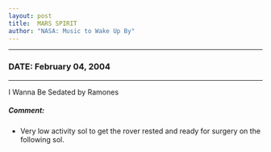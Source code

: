 ```yaml
---
layout: post
title:  MARS SPIRIT
author: "NASA: Music to Wake Up By"
---
```


----
### DATE: February 04, 2004
----
I Wanna Be Sedated by Ramones

##### Comment:
* Very low activity sol to get the rover rested and ready for surgery on the following sol.
